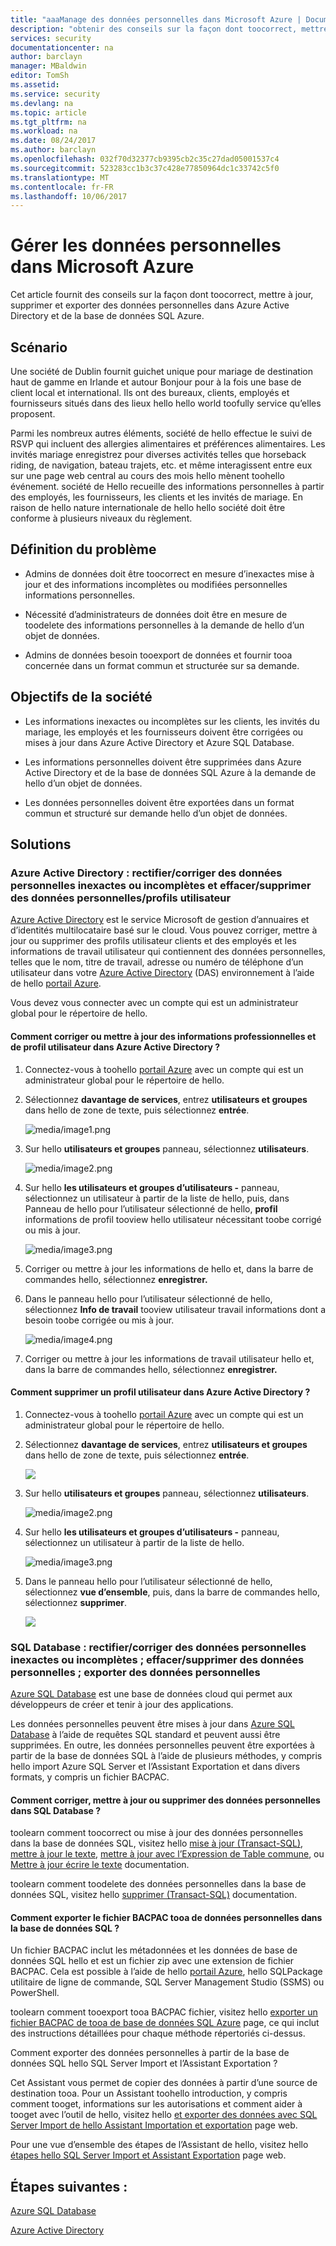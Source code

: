 ```yaml
---
title: "aaaManage des données personnelles dans Microsoft Azure | Documents Microsoft"
description: "obtenir des conseils sur la façon dont toocorrect, mettre à jour, supprimer et exporter des données personnelles dans Azure Active Directory et de la base de données SQL Azure"
services: security
documentationcenter: na
author: barclayn
manager: MBaldwin
editor: TomSh
ms.assetid: 
ms.service: security
ms.devlang: na
ms.topic: article
ms.tgt_pltfrm: na
ms.workload: na
ms.date: 08/24/2017
ms.author: barclayn
ms.openlocfilehash: 032f70d32377cb9395cb2c35c27dad05001537c4
ms.sourcegitcommit: 523283cc1b3c37c428e77850964dc1c33742c5f0
ms.translationtype: MT
ms.contentlocale: fr-FR
ms.lasthandoff: 10/06/2017
---
```

# <a name="manage-personal-data-in-microsoft-azure"></a>Gérer les données personnelles dans Microsoft Azure

Cet article fournit des conseils sur la façon dont toocorrect, mettre à jour, supprimer et exporter des données personnelles dans Azure Active Directory et de la base de données SQL Azure.

## <a name="scenario"></a>Scénario

Une société de Dublin fournit guichet unique pour mariage de destination haut de gamme en Irlande et autour Bonjour pour à la fois une base de client local et international. Ils ont des bureaux, clients, employés et fournisseurs situés dans des lieux hello hello world toofully service qu’elles proposent.

Parmi les nombreux autres éléments, société de hello effectue le suivi de RSVP qui incluent des allergies alimentaires et préférences alimentaires. Les invités mariage enregistrez pour diverses activités telles que horseback riding, de navigation, bateau trajets, etc. et même interagissent entre eux sur une page web central au cours des mois hello mènent toohello événement. société de Hello recueille des informations personnelles à partir des employés, les fournisseurs, les clients et les invités de mariage. En raison de hello nature internationale de hello hello société doit être conforme à plusieurs niveaux du règlement.

## <a name="problem-statement"></a>Définition du problème

- Admins de données doit être toocorrect en mesure d’inexactes mise à jour et des informations incomplètes ou modifiées personnelles informations personnelles.

- Nécessité d’administrateurs de données doit être en mesure de toodelete des informations personnelles à la demande de hello d’un objet de données.

- Admins de données besoin tooexport de données et fournir tooa concernée dans un format commun et structurée sur sa demande.

## <a name="company-goals"></a>Objectifs de la société

- Les informations inexactes ou incomplètes sur les clients, les invités du mariage, les employés et les fournisseurs doivent être corrigées ou mises à jour dans Azure Active Directory et Azure SQL Database.

- Les informations personnelles doivent être supprimées dans Azure Active Directory et de la base de données SQL Azure à la demande de hello d’un objet de données.

- Les données personnelles doivent être exportées dans un format commun et structuré sur demande hello d’un objet de données.

## <a name="solutions"></a>Solutions

### <a name="azure-active-directory-rectifycorrect-inaccurate-or-incomplete-personal-data-and-erasedelete-personal-datauser-profiles"></a>Azure Active Directory : rectifier/corriger des données personnelles inexactes ou incomplètes et effacer/supprimer des données personnelles/profils utilisateur

[Azure Active Directory](https://azure.microsoft.com/services/active-directory/) est le service Microsoft de gestion d’annuaires et d’identités multilocataire basé sur le cloud.
Vous pouvez corriger, mettre à jour ou supprimer des profils utilisateur clients et des employés et les informations de travail utilisateur qui contiennent des données personnelles, telles que le nom, titre de travail, adresse ou numéro de téléphone d’un utilisateur dans votre [Azure Active Directory](https://azure.microsoft.com/services/active-directory/) (DAS) environnement à l’aide de hello [portail Azure](https://portal.azure.com/).

Vous devez vous connecter avec un compte qui est un administrateur global pour le répertoire de hello.

#### <a name="how-do-i-correct-or-update-user-profile-and-work-information-in-azure-active-directory"></a>Comment corriger ou mettre à jour des informations professionnelles et de profil utilisateur dans Azure Active Directory ?

1. Connectez-vous à toohello [portail Azure](https://portal.azure.com) avec un compte qui est un administrateur global pour le répertoire de hello.

2. Sélectionnez **davantage de services**, entrez **utilisateurs et groupes** dans hello de zone de texte, puis sélectionnez **entrée**.

    ![media/image1.png](media/manage-personal-data-azure/image001.png)

3. Sur hello **utilisateurs et groupes** panneau, sélectionnez **utilisateurs**.

    ![media/image2.png](media/manage-personal-data-azure/image003.png)

4. Sur hello **les utilisateurs et groupes d’utilisateurs -** panneau, sélectionnez un utilisateur à partir de la liste de hello, puis, dans Panneau de hello pour l’utilisateur sélectionné de hello, **profil** informations de profil tooview hello utilisateur nécessitant toobe corrigé ou mis à jour.

    ![media/image3.png](media/manage-personal-data-azure/image005.png)

5. Corriger ou mettre à jour les informations de hello et, dans la barre de commandes hello, sélectionnez **enregistrer.**

6.  Dans le panneau hello pour l’utilisateur sélectionné de hello, sélectionnez **Info de travail** tooview utilisateur travail informations dont a besoin toobe corrigée ou mis à jour.

    ![media/image4.png](media/manage-personal-data-azure/image007.png)

7. Corriger ou mettre à jour les informations de travail utilisateur hello et, dans la barre de commandes hello, sélectionnez **enregistrer.**

#### <a name="how-do-i-delete-a-user-profile-in-azure-active-directory"></a>Comment supprimer un profil utilisateur dans Azure Active Directory ?

1. Connectez-vous à toohello [portail Azure](https://portal.azure.com) avec un compte qui est un administrateur global pour le répertoire de hello.

2. Sélectionnez **davantage de services**, entrez **utilisateurs et groupes** dans hello de zone de texte, puis sélectionnez **entrée**.

    ![](media/manage-personal-data-azure/image001.png)

3. Sur hello **utilisateurs et groupes** panneau, sélectionnez **utilisateurs**.

    ![media/image2.png](media/manage-personal-data-azure/image003.png)

4. Sur hello **les utilisateurs et groupes d’utilisateurs -** panneau, sélectionnez un utilisateur à partir de la liste de hello.

    ![media/image3.png](media/manage-personal-data-azure/image007.png)

5. Dans le panneau hello pour l’utilisateur sélectionné de hello, sélectionnez **vue d’ensemble**, puis, dans la barre de commandes hello, sélectionnez **supprimer**.

    ![](media/manage-personal-data-azure/image013.png)

### <a name="sql-database-rectifycorrect-inaccurate-or-incomplete-personal-data-erasedelete-personal-data-export-personal-data"></a>SQL Database : rectifier/corriger des données personnelles inexactes ou incomplètes ; effacer/supprimer des données personnelles ; exporter des données personnelles 

[Azure SQL Database](https://azure.microsoft.com/services/sql-database/?v=16.50) est une base de données cloud qui permet aux développeurs de créer et tenir à jour des applications.

Les données personnelles peuvent être mises à jour dans [Azure SQL Database](https://azure.microsoft.com/services/sql-database/?v=16.50) à l’aide de requêtes SQL standard et peuvent aussi être supprimées. En outre, les données personnelles peuvent être exportées à partir de la base de données SQL à l’aide de plusieurs méthodes, y compris hello import Azure SQL Server et l’Assistant Exportation et dans divers formats, y compris un fichier BACPAC.

#### <a name="how-do-i-correct-update-or-erase-personal-data-in-sql-database"></a>Comment corriger, mettre à jour ou supprimer des données personnelles dans SQL Database ?

toolearn comment toocorrect ou mise à jour des données personnelles dans la base de données SQL, visitez hello [mise à jour (Transact-SQL)](https://docs.microsoft.com/sql/t-sql/queries/update-transact-sql), [mettre à jour le texte](https://docs.microsoft.com/sql/t-sql/queries/updatetext-transact-sql), [mettre à jour avec l’Expression de Table commune](https://docs.microsoft.com/sql/t-sql/queries/with-common-table-expression-transact-sql), ou [ Mettre à jour écrire le texte](https://docs.microsoft.com/sql/t-sql/queries/writetext-transact-sql) documentation.

toolearn comment toodelete des données personnelles dans la base de données SQL, visitez hello [supprimer (Transact-SQL)](https://docs.microsoft.com/sql/t-sql/statements/delete-transact-sql) documentation.

#### <a name="how-do-i-export-personal-data-tooa-bacpac-file-in-sql-database"></a>Comment exporter le fichier BACPAC tooa de données personnelles dans la base de données SQL ?

Un fichier BACPAC inclut les métadonnées et les données de base de données SQL hello et est un fichier zip avec une extension de fichier BACPAC. Cela est possible à l’aide de hello [portail Azure](https://portal.azure.com/), hello SQLPackage utilitaire de ligne de commande, SQL Server Management Studio (SSMS) ou PowerShell.

toolearn comment tooexport tooa BACPAC fichier, visitez hello [exporter un fichier BACPAC de tooa de base de données SQL Azure](https://docs.microsoft.com/azure/sql-database/sql-database-export) page, ce qui inclut des instructions détaillées pour chaque méthode répertoriés ci-dessus.

Comment exporter des données personnelles à partir de la base de données SQL hello SQL Server Import et l’Assistant Exportation ?

Cet Assistant vous permet de copier des données à partir d’une source de destination tooa. Pour un Assistant toohello introduction, y compris comment tooget, informations sur les autorisations et comment aider à tooget avec l’outil de hello, visitez hello [et exporter des données avec SQL Server Import de hello Assistant Importation et exportation](https://docs.microsoft.com/sql/integration-services/import-export-data/import-and-export-data-with-the-sql-server-import-and-export-wizard) page web.

Pour une vue d’ensemble des étapes de l’Assistant de hello, visitez hello [étapes hello SQL Server Import et Assistant Exportation](https://docs.microsoft.com/sql/integration-services/import-export-data/steps-in-the-sql-server-import-and-export-wizard) page web.

## <a name="next-steps"></a>Étapes suivantes :

[Azure SQL Database](https://azure.microsoft.com/services/sql-database/?v=16.50) 

[Azure Active Directory](https://azure.microsoft.com/services/active-directory/)

